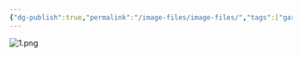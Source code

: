 ```yaml
---
{"dg-publish":true,"permalink":"/image-files/image-files/","tags":["gardenEntry"]}
---
```


![1.png](/jakob/src/site/img/user/1.png)
